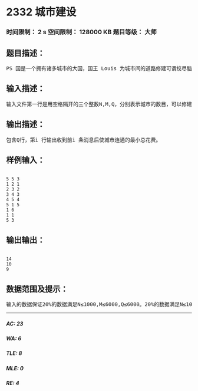 # 2332 城市建设   
### 时间限制： 2 s     空间限制： 128000 KB     题目等级： 大师  
## 题目描述：  

<pre>
PS 国是一个拥有诸多城市的大国，国王 Louis 为城市间的道路修建可谓绞尽脑汁。Louis可以在某些城市之间修建道路，并且在不同城市之间修建道路需要不同的花费。Louis 希望修建最少的道路使得国内所有的城市连通。但是由于某些因素，城市之间修建道路需要的花费会随时改变，Louis 会不断收到道路修建花费被改变的消息，他希望每收到一条消息后能立即知道使城市连通的最小总花费，Louis决定求助于你来完成这个任务。
</pre>
  
  
## 输入描述：  

<pre>
输入文件第一行是用空格隔开的三个整数N,M,Q，分别表示城市的数目，可以修建的道路的条数，以及收到的消息的个数。接下来有M行，第i+1行是用空格隔开的三个整数Xi,Yi,Zi(1≤Xi,Yi≤N,0≤Zi≤50000000)，表示在城市Xi与城市Yi之间修建道路的花费为Zi。紧接着的Q行，每行是用空格隔开的两个整数Kj和Dj，表示前面输入的第Kj条道路的修建花费被修改为Dj。
</pre>
  
  
## 输出描述：  

<pre>
包含Q行，第i 行输出收到前i 条消息后使城市连通的最小总花费。  
</pre>
  
  
## 样例输入：  

<pre><code>
5 5 3   
1 2 1   
2 3 2   
3 4 3   
4 5 4   
5 1 5   
1 6   
1 1   
5 3
</code></pre>
  
  
## 输出输出：  

<pre><code>
14   
10   
9
</code></pre>
  
  
## 数据范围及提示：  

<pre>
输入的数据保证20%的数据满足N≤1000,M≤6000,Q≤6000。20%的数据满足N≤1000,M≤50000,Q≤8000且修改后的花费不会比之前的花费低。 100%的数据满足N≤20000,M≤50000,Q≤50000。
</pre>
  
  
***  

##### AC: 23  
##### WA: 6  
##### TLE: 8  
##### MLE: 0  
##### RE: 4  
